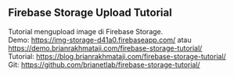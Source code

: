 ## Firebase Storage Upload Tutorial

Tutorial mengupload image di Firebase Storage. <br>
Demo: https://img-storage-d41a0.firebaseapp.com/ atau https://demo.brianrakhmataji.com/firebase-storage-tutorial/ <br>
Tutorial: https://blog.brianrakhmataji.com/firebase-storage-tutorial/ </br>
Git: https://github.com/brianetlab/firebase-storage-tutorial/
